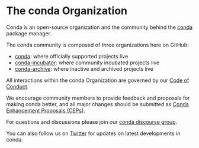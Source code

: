 # The conda Organization
Conda is an open-source organization and the community behind the [conda](https://github.com/conda/conda) package manager.

The conda community is composed of three organizations here on GitHub:
- [conda](https://github.com/conda): where officially supported projects live
- [conda-incubator](https://github.com/conda-incubator): where community incubated projects live
- [conda-archive](https://github.com/conda-archive): where inactive and archived projects live

All interactions within the conda Organization are governed by our [Code of Conduct](https://github.com/conda-incubator/governance/blob/main/CODE_OF_CONDUCT.md#the-short-version).<br>

We encourage community members to provide feedback and proposals for making conda better, and all major changes should be submitted as [Conda Enhancement Proposals (CEPs)](https://github.com/conda-incubator/ceps).</br>

For questions and discussions please join our [conda discourse group](https://conda.discourse.group/). <br>

You can also follow us on [Twitter](https://twitter.com/condaproject) for updates on latest developments in conda.
